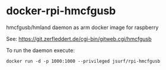 # docker-rpi-hmcfgusb
hmcfgusb/hmland daemon as arm docker image for raspberry

See:
https://git.zerfleddert.de/cgi-bin/gitweb.cgi/hmcfgusb

To run the daemon execute:
```
docker run -d -p 1000:1000 --privileged jsurf/rpi-hmcfgusb
```
